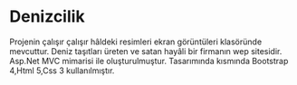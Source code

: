 # Denizcilik
Projenin çalışır çalışır hâldeki resimleri  ekran görüntüleri klasöründe mevcuttur.
Deniz taşıtları üreten ve satan hayâli bir firmanın wep sitesidir.
Asp.Net MVC mimarisi ile oluşturulmuştur.
Tasarımında kısmında Bootstrap 4,Html 5,Css 3 kullanılmıştır.
